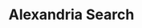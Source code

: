 ---
codehost: https://github.com/https://github.com/alexandria-org
logohandle: alexandria
sort: alexandriasearch
title: Alexandria Search
website: https://www.alexandria.org/
---